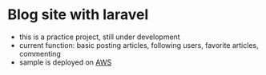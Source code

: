 # Blog site with laravel
* this is a practice project, still under development
* current function: basic posting articles, following users, favorite articles, commenting
* sample is deployed on [AWS](http://ec2-18-181-173-78.ap-northeast-1.compute.amazonaws.com/)

